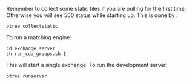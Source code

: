 Remember to collect some static files if you are pulling for the first time. Otherwise you will see 500 status while starting up.
This is done by :
```
otree collectstatic
```
To run a matching engine:
```
cd exchange_server
sh run_cda_groups.sh 1
```
This will start a single exchange.
To run the development server:
```
otree runserver
```
